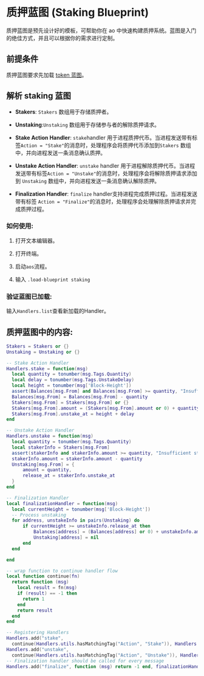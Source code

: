 # 质押蓝图 (Staking Blueprint)

质押蓝图是预先设计好的模板，可帮助你在 ao 中快速构建质押系统。蓝图是入门的绝佳方式，并且可以根据你的需求进行定制。

## 前提条件

质押蓝图要求先加载 [token 蓝图](./token.md)。

## 解析 staking 蓝图

- **Stakers**: `Stakers` 数组用于存储质押者。

- **Unstaking**:`Unstaking` 数组用于存储参与者的解除质押请求。

- **Stake Action Handler**: `stake`handler 用于进程质押代币。当进程发送带有标签`Action = "Stake"`的消息时，处理程序会将质押代币添加到`Stakers` 数组中，并向进程发送一条消息确认质押。

- **Unstake Action Handler**: `unstake` handler 用于进程解除质押代币。当进程发送带有标签`Action = "Unstake"`的消息时，处理程序会将解除质押请求添加到 `Unstaking` 数组中，并向进程发送一条消息确认解除质押。

- **Finalization Handler**: `finalize` handler支持进程完成质押过程。当进程发送带有标签 `Action = "Finalize"`的消息时，处理程序会处理解除质押请求并完成质押过程。

### 如何使用:

1. 打开文本编辑器。

2. 打开终端。

3. 启动`aos`流程。

4. 输入 `.load-blueprint staking`

### 验证蓝图已加载:

输入`Handlers.list`查看新加载的Handler。

## 质押蓝图中的内容:

```lua
Stakers = Stakers or {}
Unstaking = Unstaking or {}

-- Stake Action Handler
Handlers.stake = function(msg)
  local quantity = tonumber(msg.Tags.Quantity)
  local delay = tonumber(msg.Tags.UnstakeDelay)
  local height = tonumber(msg['Block-Height'])
  assert(Balances[msg.From] and Balances[msg.From] >= quantity, "Insufficient balance to stake")
  Balances[msg.From] = Balances[msg.From] - quantity
  Stakers[msg.From] = Stakers[msg.From] or {}
  Stakers[msg.From].amount = (Stakers[msg.From].amount or 0) + quantity
  Stakers[msg.From].unstake_at = height + delay
end

-- Unstake Action Handler
Handlers.unstake = function(msg)
  local quantity = tonumber(msg.Tags.Quantity)
  local stakerInfo = Stakers[msg.From]
  assert(stakerInfo and stakerInfo.amount >= quantity, "Insufficient staked amount")
  stakerInfo.amount = stakerInfo.amount - quantity
  Unstaking[msg.From] = {
      amount = quantity,
      release_at = stakerInfo.unstake_at
  }
end

-- Finalization Handler
local finalizationHandler = function(msg)
  local currentHeight = tonumber(msg['Block-Height'])
  -- Process unstaking
  for address, unstakeInfo in pairs(Unstaking) do
      if currentHeight >= unstakeInfo.release_at then
          Balances[address] = (Balances[address] or 0) + unstakeInfo.amount
          Unstaking[address] = nil
      end
  end

end

-- wrap function to continue handler flow
local function continue(fn)
  return function (msg)
    local result = fn(msg)
    if (result) == -1 then
      return 1
    end
    return result
  end
end

-- Registering Handlers
Handlers.add("stake",
  continue(Handlers.utils.hasMatchingTag("Action", "Stake")), Handlers.stake)
Handlers.add("unstake",
  continue(Handlers.utils.hasMatchingTag("Action", "Unstake")), Handlers.unstake)
-- Finalization handler should be called for every message
Handlers.add("finalize", function (msg) return -1 end, finalizationHandler)
```
